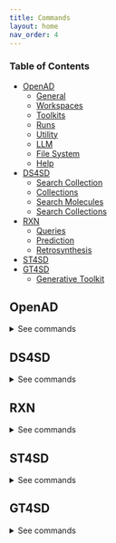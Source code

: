 ```yaml
---
title: Commands
layout: home
nav_order: 4
---
```

<!-- This file auto-generated by cmds_to_markdown() and is meant for just-the-docs.
To regenerate it, please see openad/helpers/cmds-to-markdown.py for documentation. -->
### Table of Contents <!-- omit from toc -->

- [OpenAD](#openad)
  - [General](#general)
  - [Workspaces](#workspaces)
  - [Toolkits](#toolkits)
  - [Runs](#runs)
  - [Utility](#utility)
  - [LLM](#llm)
  - [File System](#file-system)
  - [Help](#help)
- [DS4SD](#ds4sd)
  - [Search Collection](#search-collection)
  - [Collections](#collections)
  - [Search Molecules](#search-molecules)
  - [Search Collections](#search-collections)
- [RXN](#rxn)
  - [Queries](#queries)
  - [Prediction](#prediction)
  - [Retrosynthesis](#retrosynthesis)
- [ST4SD](#st4sd)
- [GT4SD](#gt4sd)
  - [Generative Toolkit](#generative-toolkit)


## OpenAD

<details markdown="block">
<summary>See commands</summary>

### General

`openad`{: .cmd }
Display the openad splash screen.<br><br>

`get status`{: .cmd }
Display the currently selected workspace and toolkit.<br><br>

`display history `{: .cmd }
Display the last 30 commands run in your current workspace.<br><br>

`clear sessions`{: .cmd }
Clear any other sessions that may be running.<br><br>

<br>

### Workspaces

`set workspace <workspace_name>`{: .cmd }
Change the current workspace.<br><br>

`get workspace [ <workspace_name> ]`{: .cmd }
Display details a workspace. When no workspace name is passed, details of your current workspace are displayed.<br><br>

`create workspace <workspace_name> [ description('<description>') on path '<path>' ]`{: .cmd }
Create a new workspace with an optional description and path.<br><br>

`remove workspace <workspace_name> `{: .cmd }
Remove a workspace from your registry. Note that this doesn't remove the workspace's directory.<br><br>

`list workspaces`{: .cmd }
Lists all your workspaces.<br><br>

<br>

### Toolkits

`ds4sd`{: .cmd }
Display the splash screen for the DS4SD toolkit.<br><br>

`rxn`{: .cmd }
Display the splash screen for the RXN toolkit.<br><br>

`st4sd`{: .cmd }
Display the splash screen for the ST4SD toolkit.<br><br>

`gt4sd`{: .cmd }
Display the splash screen for the GT4SD toolkit.<br><br>

`list toolkits`{: .cmd }
List all installed toolkits. To see all available toolkits, run <cmd>list all toolkits</cmd>.<br><br>

`list all toolkits`{: .cmd }
List all available toolkits.<br><br>

`add toolkit <toolkit_name>`{: .cmd }
Install a toolkit.<br><br>

`remove toolkit <toolkit_name>`{: .cmd }
Remove a toolkit from the registry.
Note: This doesn't delete the toolkit code. If the toolkit is added again, a backup of the previous install is created in the toolkit directory at <yellow>~/.openad/toolkits</yellow>.<br><br>

`set context <toolkit_name> [ reset ]`{: .cmd }
Set your context to the chosen toolkit. By setting the context, the selected toolkit functions become available to you. The optional parameter 'reset' can be used to reset your login information.<br><br>

`get context`{: .cmd }
Display the currently selected toolkit.<br><br>

`unset context`{: .cmd }
Exit your toolkit context. You will no longer have access to toolkit-specific functions.<br><br>

<br>

### Runs

`create run`{: .cmd }
Start recording a run.<br><br>

`save run as <run_name>`{: .cmd }
Stop recording a run and save it.<br><br>

`run <run_name>`{: .cmd }
Execute a previously recorded run. This will execute every command and continue regardless of any failures.<br><br>

`list runs`{: .cmd }
List all runs saved in the current workspace.<br><br>

`display run <run_name>`{: .cmd }
Display the commands stored in a certain run.<br><br>

<br>

### Utility

`display data '<csv_filename>'`{: .cmd }
Display data from a csv file.<br><br>

`  -> result save [as '<csv_filename>']`{: .cmd }
Save table data to csv file.<br><br>

`  -> result open`{: .cmd }
Explore table data in the browser.<br><br>

`  -> result edit`{: .cmd }
Edit table data in the browser.<br><br>

`  -> result copy`{: .cmd }
Copy table data to clipboard, formatted for spreadheet.<br><br>

`  -> result display`{: .cmd }
Display the result in the CLI.<br><br>

`edit config '<json_config_file>' [ schema '<schema_file>']`{: .cmd }
Edit any JSON file in your workspace directly from the CLI. If a schema is specified, it will be used for validation and documentation.<br><br>

`show molecules using ( file '<mols_file>' | dataframe <dataframe> )
    [ save as '<sdf_or_csv_file>' | as molsobject ]`{: .cmd }
Launch the molecule viewer to examine and select molecules from a SMILES sdf/csv dataset.

Examples:

    <cmd>show molecules using file 'base_molecules.sdf' as molsobject</cmd>
    <cmd>show molecules using dataframe my_dataframe save as 'selection.sdf'</cmd>

<br><br>

<br>

### LLM

`tell me <how to do xyz>`{: .cmd }
Ask your AI assistant how to do anything in OpenAD.<br><br>

`set llm  <language_model_name>`{: .cmd }
Set the target language model name for the "tell me" command.<br><br>

`clear llm auth`{: .cmd }
Clear the language model's authentication file.<br><br>

<br>

### File System

`list files`{: .cmd }
List all files in your current workspace.<br><br>

`import from '<external_source_file>' to '<workspace_file>'`{: .cmd }
Import a file from outside OpenAD into your current workspace.<br><br>

`export from '<workspace_file>' to '<external_file>'`{: .cmd }
Export a file from your current workspace to anywhere on your hard drive.<br><br>

`copy file '<workspace_file>' to '<other_workspace_name>'`{: .cmd }
Export a file from your current workspace to another workspace.<br><br>

`remove '<filename>'`{: .cmd }
Remove a file from your current workspace.<br><br>

<br>

### Help

`intro`{: .cmd }
Display an introduction to the OpenAD CLI.<br><br>

`docs`{: .cmd }
Open the documentation webpage.<br><br>

`?`{: .cmd }
List all available commands.<br><br>

`<soft>...</soft> ?`{: .cmd }
Display what a command does, or list all commands that contain this string.<br><br>

<br>

</details>

## DS4SD

<details markdown="block">
<summary>See commands</summary>

### Search Collection

`search collection '<collection name or key>' for '<search string>' using ( [ page_size=<int> system_id=<system_id> edit_distance=<integer> display_first=<integer>]) show (data|docs) [ estimate only|return as data|save as '<csv_filename>' ]`{: .cmd }
Performs a document search of the Deep Search repository based on a given collection. The required USING clause specifies the collection to search. Use 'estimate only' to perform a general search, returning the potential number of hits.

Parameters: - <cmd>'<collection name or key>'</cmd> the name or index key for a collection. Use the command <cmd>display all collections</cmd> to identify collections. - <cmd>'<search string>'</cmd> the search string for the search.

Search String Syntax: DeepSearch uses Elastic Search string query syntax, supporting operators like the following:
-- <cmd>+</cmd> signifies AND operation
-- <cmd>|</cmd> signifies OR operation
-- <cmd>-</cmd> negates a single token
-- <cmd>"</cmd> wraps a number of tokens to signify a phrase for searching
-- <cmd>\*</cmd> at the end of a term signifies a prefix query
-- <cmd>(</cmd> and <cmd>)</cmd> signify precedence
-- <cmd>~N</cmd> after a word signifies edit distance (fuzziness)
-- <cmd>~N</cmd> after a phrase signifies slop amount

<cmd>USING</cmd> clause Options: - <cmd>page_size=<integer></cmd> - result pagination, the default is None. - <cmd>system_id=<system_id> </cmd> - system cluster id, the default is the value 'default'. - <cmd>edit_distance=<integer></cmd> - Set the search word span criteria for key words for document searches. the default is 5. When set to 0, no snippets will be be returned. - <cmd>display_first=<integer></cmd> - If display_first > 0, the displayed result set will be truncated at the given number. The default is 0.

Clauses: - <cmd>show (data | docs ) </cmd> - <cmd>data</cmd> Display structured data from within the documents or <cmd>docs</cmd> Display document context.
It is permitted to specify both in a single command e.g. <cmd> show (data docs)</cmd> - <cmd>estimate only</cmd> - Determine the potential number of hits. - <cmd>return as data</cmd> - For Notebook or API mode. Removes all styling from the Pandas DataFrame, ready for further processing.

Examples:

-   Look for documents that contain discussions on power conversion efficiency:

    <cmd>search collection 'arxiv-abstract' for 'ide("power conversion efficiency" OR PCE) AND organ\*' using ( edit_distance=20 system_id=default) show (docs)</cmd>

-   Search the pubchem archive for 'Ibuprofen' and display related molecules' data:

    <cmd>search collection 'pubchem' for 'Ibuprofen' show (data)</cmd>

-   Search for patents which mention a specific smiles molecule:

    <cmd>search collection 'uspto-patent' for 'identifiers.\_name:"smiles#ccc(coc(=o)cs)(c(=o)c(=o)cs)c(=o)c(=o)cs"' show (data)</cmd>

NOTE: The Using Clause Requires all the Parameters added to the Using Clause be in the defined order as per in the above help documentation<br><br>

<br>

### Collections

`display all collections [save as '<csv_file_name>'] `{: .cmd }
This function displays all available collections in Deep Search.
If you use the <cmd>SAVE AS</cmd> clause, it will save a csv file to the current workspace.<br><br>

`display collections in domains from list [<list_of_domains>] [save as '<csv_file_name>'] `{: .cmd }
This function displays collections that belong to the listed domains.
If you use the <cmd>SAVE AS</cmd> clause, it will save a csv file to the current workspace.<br><br>

`display collection details '<collection_name>' | '<collection_key>'`{: .cmd }
This function displays the details for a specified collection. You can specify either the name of a collection <collection_name> or its index key <collection_key>.<br><br>

`display collections for domain '<domain_name>' `{: .cmd }
This command displays the available collections in a given Deep Search <domain_name>.<br><br>

<br>

### Search Molecules

`search for similar molecules to '<smiles_string>' [save as '<csv_file_name>']`{: .cmd }
This command searches for molecules that are similar to the provided molecule or molecule substructure <smiles_string> provided.

For example <cmd>search for similar molecules to 'C1(C(=C)C([O-])C1C)=O'</cmd>

If you use the <cmd>SAVE AS</cmd> clause, it will save a csv file to the current workspace.<br><br>

`search for patents containing molecule ['<smiles_molecule>'| '<inchi_molecule>'] [save as '<csv_file_name>']`{: .cmd }
This command searches for mentions of a specified molecules in registered patents.
As input parameters you can provide either a SMILES version of a molecule <smiles_molecule> or Inchi <inchi_molecule>, which can either be in key or string format.

<cmd> search for patents containing molecule 'CC(C)(c1ccccn1)C(CC(=O)O)Nc1nc(-c2c[nH]c3ncc(Cl)cc23)c(C#N)cc1F' </cmd>

If you use the <cmd>SAVE AS</cmd> clause, it will save a csv file to the current workspace.<br><br>

`search for molecules in patents from [list ['<patent1>', '<patent2>' .....] | dataframe <dataframe_name> | file '<workspace_file name>'] [save as '<csv_file_name>']`{: .cmd }
This command searches for molecules that are mentioned in the defined list of patents. If sourcing patents are from CSV or dataframe, these must contain a column with 'PATENT ID' or 'patent id' as the heading.

For Example: <cmd> search for molecules in patents from list ['CN108473493B','US20190023713A1'] </cmd>

If you use the <cmd>SAVE AS</cmd> clause, it will save a csv file to the current workspace.<br><br>

`search for substructure instances of '<smiles_string>' [save as '<csv_file_name>']`{: .cmd }
This command searches for molecules with the instance of a molecule in their substructure, as defined in the <smiles_string> string.
If you use the <cmd>SAVE AS</cmd> clause, it will save a csv file to the current workspace.

For example: <cmd> search for substructure instances of 'C1(C(=C)C([O-])C1C)=O' save as 'my_mol'</cmd><br><br>

<br>

### Search Collections

`display collection matches for '<search_string>' [save as '<csv_file_name>']`{: .cmd }
This command searches all collections for documents that contain a given Deep Search <search_string>. This helps choose document collection(s) for subsequent search. Use <index_key> from the returned table in a search.
If you use the <cmd>SAVE AS</cmd> clause, it will save a csv file to the current workspace.<br><br>

<br>

</details>

## RXN

<details markdown="block">
<summary>See commands</summary>

### Queries

`list rxn models`{: .cmd }
lists current rxn AI Models available to the user<br><br>

<br>

### Prediction

`predict reaction topn in batch from (dataframe <dataframe_name> | file '<file_name.csv>' | list ['#smiles_reaction','#smiles_reaction') [USING (topn=<integer> ai_model='<existing_model>')] [use_saved]`{: .cmd }
This command performs a reaction prediction for topn providing results for a given list of reactions. The list of reactions can be specified as a string list, data frame or csv file from the current workspace. For data frames and csv files it will take the column with the name ‘reactions’.

In the <cmd>FROM</cmd> clause reactions are defined by a list of reactions where are SMILES string is delimited by '.' e.g. <cmd>'BrBr.c1ccc2cc3ccccc3cc2c1'</cmd>

The optional <cmd>USING</cmd> clause can specify an AI model, a value for topn, or both: - <cmd>ai_model=’<model_name>’ </cmd> The default value is '2020-07-01' - <cmd>topn=<integer></cmd> this sets the top n results, the default value is 3

Examples:
<cmd>predict reaction topn batch from list ['BrBr.c1ccc2cc3ccccc3cc2c1CCO' , 'BrBr.c1ccc2cc3ccccc3cc2c1']</cmd>

    <cmd>predict reaction topn batch from list ['BrBr.c1ccc2cc3ccccc3cc2c1CCO' , 'BrBr.c1ccc2cc3ccccc3cc2c1'] using ( topn=6)</cmd>

You can also use previously generated results buy optionally using <cmd>use_saved</cmd> at the end of the command and it will use the results of any previously run commands with the same parameters while the toolkit has been installed.

<cmd>predict reaction topn batch from list ['BrBr.c1ccc2cc3ccccc3cc2c1CCO' , 'BrBr.c1ccc2cc3ccccc3cc2c1'] using (topn=6) use_saved </cmd>

NOTE: The Using Clause Requires all the Parameters added to the Using Clause be in the defined order as per in the above help documentation<br><br>

`predict reaction '<reaction-smiles-string>' [USING (ai_model='<valid_ai_model>')] [use_saved]`{: .cmd }
This command 'forward predicts' a reaction for a given SMILES string.

In the <cmd>FROM</cmd> clause is a list of reactions: SMILES strings delimited by a period '.', e.g. <cmd>'BrBr.c1ccc2cc3ccccc3cc2c1'</cmd>

The optional <cmd>USING</cmd> clause specifies a particular AI model. -<cmd>ai_model=’<model_name>’</cmd> The default value is '2020-07-01'

Example:
<cmd>predict reaction 'BrBr.c1ccc2cc3ccccc3cc2c1CCO'</cmd>

You can optionally use previously generated results with <cmd>use_saved</cmd> at the end of the command. It will use the results of any previous commands run with the same parameters.

<cmd>predict reaction 'BrBr.c1ccc2cc3ccccc3cc2c1CCO' use_saved</cmd>

NOTE: The Using Clause Requires all the Parameters added to the Using Clause be in the defined order as per in the above help documentation<br><br>

`predict reaction in batch from [dataframe < dataframe_name > ] | [file '<file_name.csv>'] | [list ['#smiles','#smiles']]  [USING ( ai_model='<existing_model>')] [use_saved]`{: .cmd }
This command performs a reaction prediction providing results for a given list of possible reaction paths. The list of reactions can be specified as a string list, data frame or csv file from the current workspace. For data frames and csv files it will take the column with the name 'reactions'.

In the <cmd>FROM</cmd> clause reactions are defined by a list of reactions where are SMILES string is delimited by '.' e.g. <cmd>'BrBr.c1ccc2cc3ccccc3cc2c1'</cmd>

The optional <cmd>USING</cmd> clause specifies an AI model other than the default model. - <cmd>ai_model=’<model_name>’ </cmd>The default ai_model is '2020-07-01'
Examples:
<cmd>predict reaction batch from list ['BrBr.c1ccc2cc3ccccc3cc2c1CCO' , 'BrBr.c1ccc2cc3ccccc3cc2c1']</cmd>

You can also use previously generated results by optionally using <cmd>use_saved</cmd> at the end of the command and it will use the results of any previously run commands with the same parameters while the toolkit has been installed.

<cmd>predict reaction batch from list ['BrBr.c1ccc2cc3ccccc3cc2c1CCO' , 'BrBr.c1ccc2cc3ccccc3cc2c1'] use_saved</cmd>

NOTE: The Using Clause Requires all the Parameters added to the Using Clause be in the defined order as per in the above help documentation<br><br>

<br>

### Retrosynthesis

`interpret recipe '<recipe-paragraph> | <workspace-file>' `{: .cmd }
This command builds a set of actions interpreted from a provided recipe defined as a provided string or a file in the current workspace in the parameter <cmd><recipe-paragraph> | <workspace-file></cmd> <br><br>

`predict retrosynthesis '<product_SMILES_string>' [USING ( option=<valid_input> option2=<valid_input> )]`{: .cmd }
This command performs automatic retro synthesis route prediction on a given molecule.

The parameter <cmd>'<product_SMILES_string>'</cmd> takes a valid SMILES string.

Options for <cmd>USING</cmd> clause are:

-   <cmd>availability_pricing_threshold=<int> </cmd> maximum price in USD per g/ml of compounds. Default: no threshold. - <cmd>available_smiles='<list of SMILES>'</cmd> list of molecules available as precursors, with delimiter '.' - <cmd>exclude_smiles='<list of SMILES>'</cmd> list of molecules to exclude from the set of precursors, delimiter '.' - <cmd>exclude_substructures='<list of SMILES>'</cmd> substructures to exclude, delimiter '.' - <cmd>exclude_target_molecule=<boolean></cmd> excluded target molecule, default True - <cmd>fap=<float></cmd> Every retrosynthetic step is evaluated with the FAP, a step is retained when forward confidence is greater than FAP, default 0.6 - <cmd>max_steps=<int></cmd> The max steps, default is 3 - <cmd>nbeams=<int> </cmd> The maximum number of beams exploring the hypertree, default 10 - <cmd>pruning_steps=<int></cmd> The number of steps to prune a hypertree, default 2 - <cmd>ai_model='<ai_model_name>'</cmd> default '2020-07-01'

An example command is:
<cmd>predict retrosynthesis 'BrCCc1cccc2c(Br)c3ccccc3cc12' using (max_steps=3) </cmd>

NOTE: The Using Clause Requires all the Parameters added to the Using Clause be in the defined order as per in the above help documentation<br><br>

<br>

</details>

## ST4SD

<details markdown="block">
<summary>See commands</summary>

</details>

## GT4SD

<details markdown="block">
<summary>See commands</summary>

### Generative Toolkit

`exec inference() `{: .cmd }
this is a gt4sd test function<br><br>

<br>

</details>
